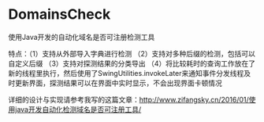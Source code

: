 # DomainsCheck
使用Java开发的自动化域名是否可注册检测工具

特点：（1）支持从外部导入字典进行检测
（2）支持对多种后缀的检测，包括可以自定义后缀
（3）支持对探测结果的分类导出
（4）将比较耗时的查询工作放在了新的线程里执行，然后使用了SwingUtilities.invokeLater来通知事件分发线程及时更新界面，探测结果可以在界面中实时显示，不会出现界面卡顿情况

详细的设计与实现请参考我写的这篇文章：http://www.zifangsky.cn/2016/01/使用java开发自动化检测域名是否可注册工具/
